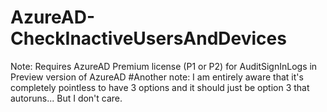 # AzureAD-CheckInactiveUsersAndDevices
Note: Requires AzureAD Premium license (P1 or P2) for AuditSignInLogs in Preview version of AzureAD #Another note: I am entirely aware that it's completely pointless to have 3 options and it should just be option 3 that autoruns... But I don't care.
